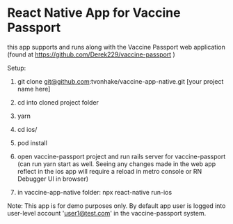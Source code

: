 # React Native App for Vaccine Passport
this app supports and runs along with the Vaccine Passport web application (found at https://github.com/Derek229/vaccine-passport )

Setup:
1. git clone git@github.com:tvonhake/vaccine-app-native.git [your project name here]
2. cd into cloned project folder
3. yarn
4. cd ios/
5. pod install

6. open vaccine-passport project and run rails server for vaccine-passport 
  (can run yarn start as well. Seeing any changes made in the web app reflect in the ios app will require a reload in metro console or RN Debugger UI in browser)
  
7. in vaccine-app-native folder: npx react-native run-ios

Note: This app is for demo purposes only. By default app user is logged into user-level account 'user1@test.com' in the vaccine-passport system. 
